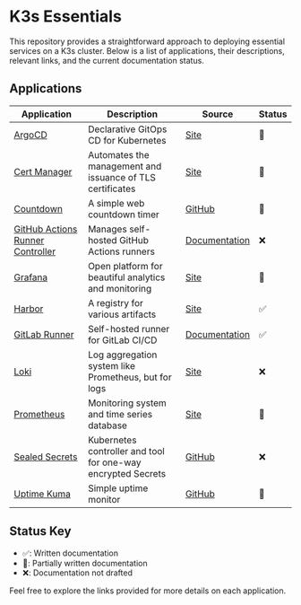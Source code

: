 # K3s Essentials

This repository provides a straightforward approach to deploying essential services on a K3s cluster. Below is a list of applications, their descriptions, relevant links, and the current documentation status.

## Applications
| Application | Description | Source | Status |
|-------------|-------------|---------------|--------|
| [ArgoCD](./argocd) | Declarative GitOps CD for Kubernetes | [Site](https://argoproj.github.io/cd/) | 🔄 |
| [Cert Manager](./certmanager) | Automates the management and issuance of TLS certificates | [Site](https://cert-manager.io/) | 🔄 |
| [Countdown](./countdown) | A simple web countdown timer | [GitHub](https://github.com/Yooooomi/easy-countdown) | 🔄 |
| [GitHub Actions Runner Controller](./github/runners) | Manages self-hosted GitHub Actions runners | [Documentation](https://docs.github.com/en/actions/hosting-your-own-runners/managing-self-hosted-runners-with-actions-runner-controller/about-actions-runner-controller) | ❌ |
| [Grafana](./monitoring/grafana) | Open platform for beautiful analytics and monitoring | [Site](https://grafana.com/) | 🔄 |
| [Harbor](./registry) | A registry for various artifacts | [Site](https://goharbor.io/) | ✅ |
| [GitLab Runner](./gitlab/runner) | Self-hosted runner for GitLab CI/CD | [Documentation](https://docs.gitlab.com/runner/install/kubernetes.html#upgrading-gitlab-runner-using-the-helm-chart) | ✅ |
| [Loki](./monitoring/loki) | Log aggregation system like Prometheus, but for logs | [Site](https://grafana.com/oss/loki/) | ❌ |
| [Prometheus](./monitoring/prometheus) | Monitoring system and time series database | [Site](https://prometheus.io/) | 🔄 |
| [Sealed Secrets](./sealed-secrets) | Kubernetes controller and tool for one-way encrypted Secrets | [GitHub](https://github.com/bitnami-labs/sealed-secrets) | ❌ |
| [Uptime Kuma](./uptime) | Simple uptime monitor | [GitHub](https://github.com/louislam/uptime-kuma) | 🔄 |

## Status Key

- ✅: Written documentation
- 🔄: Partially written documentation
- ❌: Documentation not drafted

Feel free to explore the links provided for more details on each application.

